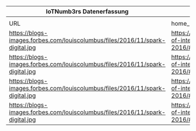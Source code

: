 |IoTNumb3rs Datenerfassung|||||||||||
| ---- | ---- | ---- | ---- | ---- | ---- | ---- | ---- | ---- | ---- | ---- |
||||||||||||
|URL|home_url|filename|device_class|device_count|market_class|market_volume|prognosis_year|publication_year|authorship_class|Dropbox folder|
|https://blogs-images.forbes.com/louiscolumbus/files/2016/11/spark-digital.jpg|https://www.forbes.com/sites/louiscolumbus/2016/11/27/roundup-of-internet-of-things-forecasts-and-market-estimates-2016/#2f5c81e6292d|file12_spark-digital.jpg|B2B Iot connections|700000000|||2011|2016|expert|Pattoho/20181122-1800|
|https://blogs-images.forbes.com/louiscolumbus/files/2016/11/spark-digital.jpg|https://www.forbes.com/sites/louiscolumbus/2016/11/27/roundup-of-internet-of-things-forecasts-and-market-estimates-2016/#2f5c81e6292d|file12_spark-digital.jpg|B2B Iot connections|1200000000|||2014|||Pattoho/20181122-1800|
|https://blogs-images.forbes.com/louiscolumbus/files/2016/11/spark-digital.jpg|https://www.forbes.com/sites/louiscolumbus/2016/11/27/roundup-of-internet-of-things-forecasts-and-market-estimates-2016/#2f5c81e6292d|file12_spark-digital.jpg|B2B Iot connections|5400000000|||2020|||Pattoho/20181122-1800|
|https://blogs-images.forbes.com/louiscolumbus/files/2016/11/spark-digital.jpg|https://www.forbes.com/sites/louiscolumbus/2016/11/27/roundup-of-internet-of-things-forecasts-and-market-estimates-2016/#2f5c81e6292d|file12_spark-digital.jpg|device|25000000000|||2020|||Pattoho/20181122-1800|
